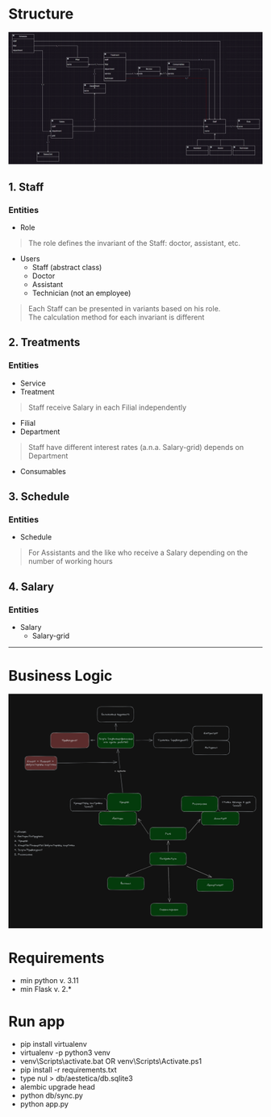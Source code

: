 # Structure
![img.png](assets/class_diagram.png)
## 1. Staff
### Entities
- Role
> The role defines the invariant of the Staff: doctor, assistant, etc.
- Users
  - Staff (abstract class)
  - Doctor 
  - Assistant
  - Technician (not an employee)
>   Each Staff can be presented in variants based on his role.  
>   The calculation method for each invariant is different

## 2. Treatments
### Entities
- Service
- Treatment
> Staff receive Salary in each Filial independently 
- Filial
- Department
> Staff have different interest rates (a.n.a. Salary-grid) depends on Department
- Consumables

## 3. Schedule
### Entities
- Schedule
> For Assistants and the like who receive a Salary depending on the number of working hours

## 4. Salary
### Entities
- Salary
  - Salary-grid

<hr>

# Business Logic
![business_logic.png](assets/business_logic.png)

# Requirements
- min python v. 3.11
- min Flask v. 2.*


# Run app
- pip install virtualenv
- virtualenv -p python3 venv
- venv\Scripts\activate.bat OR venv\Scripts\Activate.ps1
- pip install -r requirements.txt
- type nul > db/aestetica/db.sqlite3
- alembic upgrade head
- python db/sync.py
- python app.py